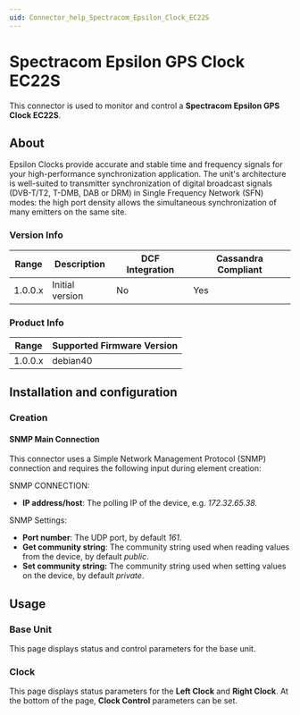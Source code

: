 ```yaml
---
uid: Connector_help_Spectracom_Epsilon_Clock_EC22S
---
```


# Spectracom Epsilon GPS Clock EC22S

This connector is used to monitor and control a **Spectracom Epsilon GPS Clock EC22S**.

## About

Epsilon Clocks provide accurate and stable time and frequency signals for your high-performance synchronization application. The unit's architecture is well-suited to transmitter synchronization of digital broadcast signals (DVB-T/T2, T-DMB, DAB or DRM) in Single Frequency Network (SFN) modes: the high port density allows the simultaneous synchronization of many emitters on the same site.

### Version Info

| **Range** | **Description** | **DCF Integration** | **Cassandra Compliant** |
|------------------|-----------------|---------------------|-------------------------|
| 1.0.0.x          | Initial version | No                  | Yes                     |

### Product Info

| Range | Supported Firmware Version |
|------------------|-----------------------------|
| 1.0.0.x          | debian40                    |

## Installation and configuration

### Creation

#### SNMP Main Connection

This connector uses a Simple Network Management Protocol (SNMP) connection and requires the following input during element creation:

SNMP CONNECTION:

- **IP address/host**: The polling IP of the device, e.g. *172.32.65.38.*

SNMP Settings:

- **Port number**: The UDP port, by default *161.*
- **Get community string**: The community string used when reading values from the device, by default *public*.
- **Set community string:** The community string used when setting values on the device, by default *private*.

## Usage

### Base Unit

This page displays status and control parameters for the base unit.

### Clock

This page displays status parameters for the **Left Clock** and **Right Clock**. At the bottom of the page, **Clock Control** parameters can be set.
